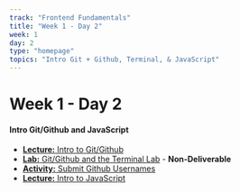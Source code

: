 ```yaml
---
track: "Frontend Fundamentals"
title: "Week 1 - Day 2"
week: 1
day: 2
type: "homepage"
topics: "Intro Git + Github, Terminal, & JavaScript"
---
```


# Week 1 - Day 2

#### Intro Git/Github and JavaScript

- [**Lecture:** Intro to Git/Github](/frontend-fundamentals/week-1/day-2/lecture-materials/intro-to-git-and-github)
- [**Lab:** Git/Github and the Terminal Lab](/frontend-fundamentals/week-1/day-2/labs/git-github-and-the-terminal/) - **Non-Deliverable**
- [**Activity:** Submit Github Usernames](https://docs.google.com/forms/d/e/1FAIpQLSdBVLCaQACCehlUEET5z32viYl9acWNRjFQsRKThGv_YE0c9g/viewform)
- [**Lecture:** Intro to JavaScript](/frontend-fundamentals/week-1/day-2/lecture-materials/intro-to-javascript/)
